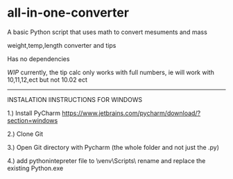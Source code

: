 # all-in-one-converter

A basic Python script that uses math to convert mesuments and mass

weight,temp,length converter and tips

Has no dependencies

*WIP* currently, the tip calc only works with full numbers, ie will work with 10,11,12,ect but not 10.02 ect

-----------------------------------------------------------------------------------------------

 INSTALATION IINSTRUCTIONS FOR WINDOWS

1.) Install PyCharm https://www.jetbrains.com/pycharm/download/?section=windows

2.) Clone Git

3.) Open Git directory with Pycharm (the whole folder and not just the .py)

4.) add pythonintepreter file to \venv\Scripts\ rename and replace the existing Python.exe

